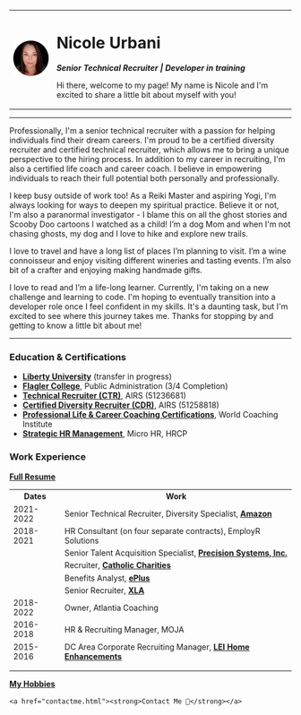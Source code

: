 <!DOCTYPE html>
<html lang="en">
<head>
    <meta charset="UTF-8">
    <title> Nicole Urbani </title>
</head>
<body>
   <table cellspacing="20">
        <tr>
            <td><img src="p1-modified.png" alt="Nicole's profile picture"></td>
            <td><h1>Nicole Urbani</h1>
                <p><em><strong> Senior Technical Recruiter | Developer in training </strong></em></p>
                <p>Hi there, welcome to my page! My name is Nicole and I'm excited to share a little bit about 
                myself with you!</p></td>
        </tr>
   </table>
   <hr>     
    <p>Professionally, I'm a senior technical recruiter with a passion for helping individuals find 
    their dream careers. I'm proud to be a certified diversity recruiter and certified technical 
    recruiter, which allows me to bring a unique perspective to the hiring process.  In addition 
    to my career in recruiting, I'm also a certified life coach and career coach. I believe in 
    empowering individuals to reach their full potential both personally and professionally.</p>
    <p>I keep busy outside of work too!  As a Reiki Master and aspiring Yogi, I'm always looking for 
    ways to deepen my spiritual practice. Believe it or not, I'm also a paranormal investigator - 
    I blame this on all the ghost stories and Scooby Doo cartoons I watched as a child! 
    I’m a dog Mom and when I'm not chasing ghosts, my dog and I love to hike and explore new trails.</p>
    <p>I love to travel and have a long list of places I’m planning to visit.  I’m a wine connoisseur and enjoy visiting different wineries and tasting events.
    I’m also bit of a crafter and enjoying making handmade gifts.</p>
    <p>I love to read and I’m a life-long learner.  Currently, I'm taking on a new challenge and 
    learning to code. I'm hoping to eventually transition into a developer role once I feel confident in my skills. It's a daunting task, but I'm excited to see where this journey takes me.
    Thanks for stopping by and getting to know a little bit about me!</p>
   <hr>
    <h3>Education & Certifications</h3>
    <ul>
        <li><a href="https://www.liberty.edu/"><strong>Liberty University</strong></a> (transfer in progress)</li> 
        <li><a href="https://www.flagler.edu/"><strong>Flagler College</strong></a>, Public Administration (3/4 Completion)</li> 
        <li><a href="https://www.airscorp.com/mc/training_certification.guid"><strong>Technical Recruiter (CTR)</strong></a>, AIRS (51236681)</li> 
        <li><a href="https://www.airscorp.com/mc/training_certification.guid"><strong>Certified Diversity Recruiter (CDR)</strong></a>, AIRS (51258818)</li> 
        <li><a href="https://worldcoachinstitute.com/index.html"><strong>Professional Life & Career Coaching Certifications</strong></a>, World Coaching Institute</li> 
        <li><a href="https://micro.hrcp.com/about_certification/"><strong>Strategic HR Management</strong></a>, Micro HR, HRCP</li> 
    </ul>
    <h3>Work Experience</h3>
    <p><a href="Urbani 1.26.23.pdf"><strong>Full Resume</strong></a></p>
    <table cellspacing="10">
        <thead>
            <tr>
                <th>Dates</th>
                <th>Work</th>
            </tr>
            <tr>
                <td>
                    2021-2022
                </td>
                <td>
                    Senior Technical Recruiter, Diversity Specialist, <a href="https://www.amazon.com/"><strong>Amazon</strong></a>
                </td>
            </tr>
            <tr>
                <td>
                    2018-2021
                </td>
                <td>
                    HR Consultant (on four separate contracts), EmployR Solutions
                </td>
            </tr>
            <tr>
                <td></td>
                <td>
                    Senior Talent Acquisition Specialist, <a href="https://www.precisionsystems.co/"><strong>Precision Systems, Inc.</strong></a>
                </td>
            </tr>
            <tr>
                <td></td>
                <td>
                    Recruiter, <a href="https://www.catholiccharitiesdc.org/"><strong>Catholic Charities</strong></a>
                </td>
            </tr>
            <tr>
                <td></td>
                <td>
                    Benefits Analyst, <a href="https://www.eplus.com/"><strong>ePlus</strong></a>
                </td>
            </tr>
            <tr>
                <td></td>
                <td>
                    Senior Recruiter, <a href="http://xla.com/"><strong>XLA</strong></a>
                </td>
            </tr>
            <td>
                2018-2022
            </td>
            <td>
                Owner, Atlantia Coaching
            </td>
            <tr>
                <td>
                    2016-2018
                </td>
                <td>
                    HR & Recruiting Manager, MOJA
                </td>
            </tr>
            <tr>
                <td>
                    2015-2016
                </td>
                <td>
                    DC Area Corporate Recruiting Manager, <a href="https://leihomeenhancements.com/"><strong>LEI Home Enhancements</strong></a>
                </td>
            </tr>
        </thead>
    </table>
    <hr>
    <p><a href="hobbies.html"><strong>My Hobbies</strong></a></p>
    
    <a href="contactme.html"><strong>Contact Me 📧</strong></a>

</body>
</html>
